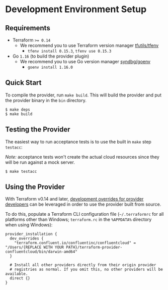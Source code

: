 # Development Environment Setup

## Requirements

- Terraform `>= 0.14`
   * We recommend you to use Terraform version manager [tfutils/tfenv](https://github.com/tfutils/tfenv)
      * `tfenv install 0.15.3`, `tfenv use 0.15.3`
- Go `1.16` (to build the provider plugin)
   * We recommend you to use Go version manager [syndbg/goenv](https://github.com/syndbg/goenv/blob/master/INSTALL.md)
      * `goenv install 1.16.0`

## Quick Start

To compile the provider, run `make build`. This will build the provider and put the provider binary in the `bin` directory.

```shell
$ make deps
$ make build
```

## Testing the Provider

The easiest way to run acceptance tests is to use the built in `make` step `testacc`:

*Note:* acceptance tests won't create the actual cloud resources since they will be run against a mock server.

```shell
$ make testacc
```

## Using the Provider

With Terraform v0.14 and later, [development overrides for provider developers](https://www.terraform.io/docs/cli/config/config-file.html#development-overrides-for-provider-developers) can be leveraged in order to use the provider built from source.

To do this, populate a Terraform CLI configuration file (`~/.terraformrc` for all platforms other than Windows; `terraform.rc` in the `%APPDATA%` directory when using Windows):

```hcl
provider_installation {
  dev_overrides {
    "terraform.confluent.io/confluentinc/confluentcloud" = "/Users/{REPLACE WITH YOUR PATH}/terraform-provider-confluentcloud/bin/darwin-amd64"
  }

  # Install all other providers directly from their origin provider
  # registries as normal. If you omit this, no other providers will be available.
  direct {}
}
```
